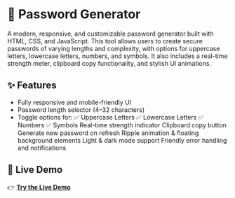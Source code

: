 # 🔐 Password Generator

A modern, responsive, and customizable password generator built with HTML, CSS, and JavaScript.
This tool allows users to create secure passwords of varying lengths and complexity, with options for uppercase letters, lowercase letters, numbers, and symbols. It also includes a real-time strength meter, clipboard copy functionality, and stylish UI animations.

## ✨ Features

- Fully responsive and mobile-friendly UI
- Password length selector (4–32 characters)
- Toggle options for:
    ✅ Uppercase Letters
    ✅ Lowercase Letters
    ✅ Numbers
    ✅ Symbols
Real-time strength indicator
Clipboard copy button
Generate new password on refresh
Ripple animation & floating background elements
Light & dark mode support
Friendly error handling and notifications

## 🚀 Live Demo
👉 [**Try the Live Demo**](https://lorainecastro.github.io/password-generator/)
